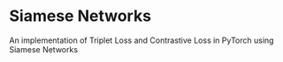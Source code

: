 # Siamese Networks 
An implementation of Triplet Loss and Contrastive Loss in PyTorch using Siamese Networks 
